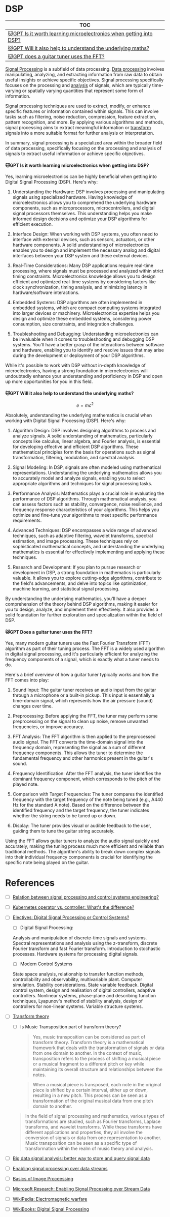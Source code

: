 # DSP

|  TOC |
|-|
| [:cat:GPT Is it worth learning microelectronics when getting into DSP?](#catgpt-is-it-worth-learning-microelectronics-when-getting-into-dsp) |
| [:cat:GPT Will it also help to understand the underlying maths?](#catgpt-will-it-also-help-to-understand-the-underlying-maths) |
| [:cat:GPT does a guitar tuner uses the FFT?](#catgpt-does-a-guitar-tuner-uses-the-fft)


[Signal Processing](https://en.wikipedia.org/wiki/Signal_processing) is a subfield of data processing. [Data processing](https://en.wikipedia.org/wiki/Data_processing) involves manipulating, analyzing, and extracting information from raw data to obtain useful insights or achieve specific objectives. Signal processing specifically focuses on the processing and [analysis](https://en.wikipedia.org/wiki/System_analysis) of signals, which are typically time-varying or spatially varying quantities that represent some form of information.

Signal processing techniques are used to extract, modify, or enhance specific features or information contained within signals. This can involve tasks such as filtering, noise reduction, compression, feature extraction, pattern recognition, and more. By applying various algorithms and methods, signal processing aims to extract meaningful information or [transform](https://en.wikipedia.org/wiki/Transform_theory) signals into a more suitable format for further analysis or interpretation.

In summary, signal processing is a specialized area within the broader field of data processing, specifically focusing on the processing and analysis of signals to extract useful information or achieve specific objectives.


#### :cat:GPT Is it worth learning microelectronics when getting into DSP?

Yes, learning microelectronics can be highly beneficial when getting into Digital Signal Processing (DSP). Here's why:

1. Understanding the Hardware: DSP involves processing and manipulating signals using specialized hardware. Having knowledge of microelectronics allows you to comprehend the underlying hardware components, such as microprocessors, microcontrollers, and digital signal processors themselves. This understanding helps you make informed design decisions and optimize your DSP algorithms for efficient execution.

2. Interface Design: When working with DSP systems, you often need to interface with external devices, such as sensors, actuators, or other hardware components. A solid understanding of microelectronics enables you to design and implement the necessary analog and digital interfaces between your DSP system and these external devices.

3. Real-Time Considerations: Many DSP applications require real-time processing, where signals must be processed and analyzed within strict timing constraints. Microelectronics knowledge allows you to design efficient and optimized real-time systems by considering factors like clock synchronization, timing analysis, and minimizing latency in hardware/software interactions.

4. Embedded Systems: DSP algorithms are often implemented in embedded systems, which are compact computing systems integrated into larger devices or machinery. Microelectronics expertise helps you design and optimize these embedded systems, considering power consumption, size constraints, and integration challenges.

5. Troubleshooting and Debugging: Understanding microelectronics can be invaluable when it comes to troubleshooting and debugging DSP systems. You'll have a better grasp of the interactions between software and hardware, enabling you to identify and resolve issues that may arise during the development or deployment of your DSP algorithms.

While it's possible to work with DSP without in-depth knowledge of microelectronics, having a strong foundation in microelectronics will undoubtedly enhance your understanding and proficiency in DSP and open up more opportunities for you in this field.

#### :cat:GPT Will it also help to understand the underlying maths?

```math
e = mc^2
```

Absolutely, understanding the underlying mathematics is crucial when working with Digital Signal Processing (DSP). Here's why:

1. Algorithm Design: DSP involves designing algorithms to process and analyze signals. A solid understanding of mathematics, particularly concepts like calculus, linear algebra, and Fourier analysis, is essential for developing effective and efficient DSP algorithms. These mathematical principles form the basis for operations such as signal transformation, filtering, modulation, and spectral analysis.

2. Signal Modeling: In DSP, signals are often modeled using mathematical representations. Understanding the underlying mathematics allows you to accurately model and analyze signals, enabling you to select appropriate algorithms and techniques for signal processing tasks.

3. Performance Analysis: Mathematics plays a crucial role in evaluating the performance of DSP algorithms. Through mathematical analysis, you can assess factors such as stability, convergence, noise resilience, and frequency response characteristics of your algorithms. This helps you optimize and fine-tune your algorithms to meet specific performance requirements.

4. Advanced Techniques: DSP encompasses a wide range of advanced techniques, such as adaptive filtering, wavelet transforms, spectral estimation, and image processing. These techniques rely on sophisticated mathematical concepts, and understanding the underlying mathematics is essential for effectively implementing and applying these techniques.

5. Research and Development: If you plan to pursue research or development in DSP, a strong foundation in mathematics is particularly valuable. It allows you to explore cutting-edge algorithms, contribute to the field's advancements, and delve into topics like optimization, machine learning, and statistical signal processing.

By understanding the underlying mathematics, you'll have a deeper comprehension of the theory behind DSP algorithms, making it easier for you to design, analyze, and implement them effectively. It also provides a solid foundation for further exploration and specialization within the field of DSP.

#### :cat:GPT Does a guitar tuner uses the FFT?

Yes, many modern guitar tuners use the Fast Fourier Transform (FFT) algorithm as part of their tuning process. The FFT is a widely used algorithm in digital signal processing, and it's particularly efficient for analyzing the frequency components of a signal, which is exactly what a tuner needs to do.

Here's a brief overview of how a guitar tuner typically works and how the FFT comes into play:

1. Sound Input: The guitar tuner receives an audio input from the guitar through a microphone or a built-in pickup. This input is essentially a time-domain signal, which represents how the air pressure (sound) changes over time.

2. Preprocessing: Before applying the FFT, the tuner may perform some preprocessing on the signal to clean up noise, remove unwanted frequencies, or improve accuracy.

3. FFT Analysis: The FFT algorithm is then applied to the preprocessed audio signal. The FFT converts the time-domain signal into the frequency domain, representing the signal as a sum of different frequency components. This allows the tuner to determine the fundamental frequency and other harmonics present in the guitar's sound.

4. Frequency Identification: After the FFT analysis, the tuner identifies the dominant frequency component, which corresponds to the pitch of the played note.

5. Comparison with Target Frequencies: The tuner compares the identified frequency with the target frequency of the note being tuned (e.g., A440 Hz for the standard A note). Based on the difference between the identified frequency and the target frequency, the tuner indicates whether the string needs to be tuned up or down.

6. Display: The tuner provides visual or audible feedback to the user, guiding them to tune the guitar string accurately.

Using the FFT allows guitar tuners to analyze the audio signal quickly and accurately, making the tuning process much more efficient and reliable than traditional methods. The algorithm's ability to break down complex signals into their individual frequency components is crucial for identifying the specific note being played on the guitar.

# References

- [ ] [Relation between signal processing and control systems engineering?](https://dsp.stackexchange.com/questions/60983/relation-between-signal-processing-and-control-systems-engineering)
- [ ] [Kubernetes operator vs. controller: What's the difference?](https://www.techtarget.com/searchitoperations/tip/Kubernetes-operator-vs-controller-Whats-the-difference)
- [ ] [Electives: Digital Signal Processing or Control Systems?](https://www.reddit.com/r/ECE/comments/s2s235/electives_digital_signal_processing_or_control)

  - [ ] Digital Signal Processing:
  
  Analysis and manipulation of discrete-time signals and systems. Spectral representations and analysis using the z-transform, discrete Fourier transform and fast Fourier transform. Introduction to stochastic processes. Hardware systems for processing digital signals.
  
  - [ ] Modern Control Systems
  
  State space analysis, relationship to transfer function methods, controllability and observability, multivariable plant. Computer simulation. Stability considerations. State variable feedback. Digital control system, design and realisation of digital controllers, adaptive controllers. Nonlinear systems, phase-plane and describing function techniques, Lyapunov's method of stability analysis, design of controllers for non-linear systems. Variable structure systems.


- [ ] [Transform theory](https://en.wikipedia.org/wiki/Transform_theory)

  - [ ] Is Music Transposition part of transform theory?
     
    > Yes, music transposition can be considered as part of transform theory. Transform theory is a mathematical framework that deals with the transformation of signals or data from one domain to another. In the context of music, transposition refers to the process of shifting a musical piece or a musical fragment to a different pitch or key while maintaining its overall structure and relationships between the notes.
  
    > When a musical piece is transposed, each note in the original piece is shifted by a certain interval, either up or down, resulting in a new pitch. This process can be seen as a transformation of the original musical data from one pitch domain to another.
  
   > In the field of signal processing and mathematics, various types of transformations are studied, such as Fourier transforms, Laplace transforms, and wavelet transforms. While these transforms have different applications and properties, they all involve the conversion of signals or data from one representation to another. Music transposition can be seen as a specific type of transformation within the realm of music theory and analysis.

- [ ] [Big data signal analysis: better way to store and query signal data](https://stackoverflow.com/questions/36821903/big-data-signal-analysis-better-way-to-store-and-query-signal-data)
- [ ] [Enabling signal processing over data streams](https://blog.acolyer.org/2017/08/10/enabling-signal-processing-over-data-streams/)
- [ ] [Basics of Image Proceessing](https://vincmazet.github.io/bip/)
- [ ] [Microsoft Research: Enabling	Signal	Processing	over	Stream	Data](http://www.cs.ox.ac.uk/files/9136//sigmod2017-trilldsp-slides.pdf)
- [ ] [WikiPedia: Electromagnetic warfare](https://en.wikipedia.org/wiki/Electromagnetic_warfare)
- [ ] [WikiBooks: Digital Signal Processing](https://en.wikibooks.org/wiki/Digital_Signal_Processing)
